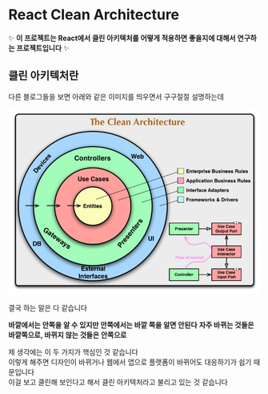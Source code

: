 # React Clean Architecture

✨ **이 프로젝트는 React에서 클린 아키텍처를 어떻게 적용하면 좋을지에 대해서 연구하는 프로젝트입니다** ✨

## 클린 아키텍처란

다른 블로그들을 보면 아래와 같은 이미지를 띄우면서 구구절절 설명하는데

![the clean architecture image](./md-image/clean-architecture.png)

결국 하는 말은 다 같습니다<br />

**바깥에서는 안쪽을 알 수 있지만 안쪽에서는 바깥 쪽을 알면 안된다**
**자주 바뀌는 것들은 바깥쪽으로, 바뀌지 않는 것들은 안쪽으로**

제 생각에는 이 두 가지가 핵심인 것 같습니다<br />
이렇게 해주면 디자인이 바뀌거나 웹에서 앱으로 플랫폼이 바뀌어도 대응하기가 쉽기 때문입니다<br />
이걸 보고 클린해 보인다고 해서 클린 아키텍처라고 불리고 있는 것 같습니다
